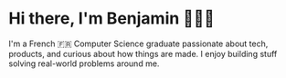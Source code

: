 # Hi there, I'm Benjamin 👋👨‍💻

I'm a French 🇫🇷 Computer Science graduate passionate about tech, products, and curious about how things are made. I enjoy building stuff solving real-world problems around me.

